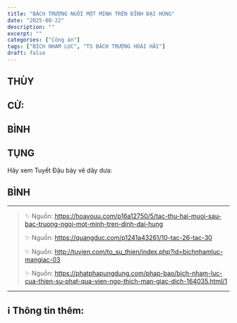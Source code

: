 ```yaml
---
title: "BÁCH TRƯỢNG NGỒI MỘT MÌNH TRÊN ĐỈNH ĐẠI HÙNG"
date: "2025-08-22"
description: ""
excerpt: ""
categories: ["Công án"]
tags: ["BÍCH NHAM LỤC", "TS BÁCH TRƯỢNG HOÀI HẢI"]
draft: false
---
```


## THÙY

> 

## CỬ:



## BÌNH



## TỤNG

Hãy xem Tuyết Đậu bày vẽ dây dưa:

> 

## BÌNH



***

> ✨ Nguồn:  https://hoavouu.com/p16a12750/5/tac-thu-hai-muoi-sau-bac-truong-ngoi-mot-minh-tren-dinh-dai-hung
>
> ✨ Nguồn:  https://quangduc.com/p1241a43261/10-tac-26-tac-30
>
> ✨ Nguồn:  http://tuvien.com/to_su_thien/index.php?id=bichnhamluc-mangiac-03
>
> ✨ Nguồn:  https://phatphapungdung.com/phap-bao/bich-nham-luc-cua-thien-su-phat-qua-vien-ngo-thich-man-giac-dich-164035.html/1

***

## ℹ️ Thông tin thêm:

[^1]: ⭐️  <a href="https://blog.phapthihoi.org/gt-member/ts-bach-truong-hoai-hai/" target="_blank">TS BÁCH TRƯỢNG HOÀI HẢI</a>


